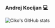 ### Andrej Kocijan 💻

![Ciko's GitHub stats](https://github-readme-stats-one-kappa-98.vercel.app/api?username=andrej-kocijan&hide=stars&theme=transparent)
<!--
**andrej-kocijan/andrej-kocijan** is a ✨ _special_ ✨ repository because its `README.md` (this file) appears on your GitHub profile.

Here are some ideas to get you started:

- 🔭 I’m currently working on ...
- 🌱 I’m currently learning ...
- 👯 I’m looking to collaborate on ...
- 🤔 I’m looking for help with ...
- 💬 Ask me about ...
- 📫 How to reach me: ...
- 😄 Pronouns: ...
- ⚡ Fun fact: ...
-->
